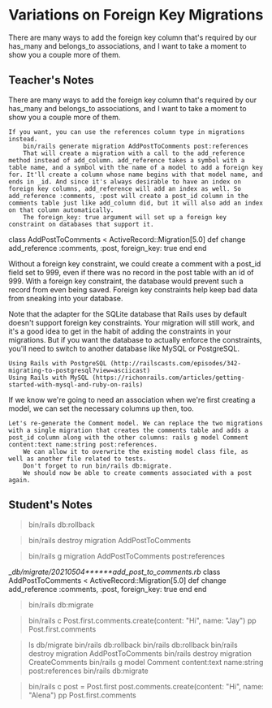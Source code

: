 # Variations on Foreign Key Migrations
There are many ways to add the foreign key column that's required by our has_many and belongs_to associations, and I want to take a moment to show you a couple more of them.

## Teacher's Notes
There are many ways to add the foreign key column that's required by our has_many and belongs_to associations, and I want to take a moment to show you a couple more of them.

    If you want, you can use the references column type in migrations instead.
        bin/rails generate migration AddPostToComments post:references
        That will create a migration with a call to the add_reference method instead of add_column. add_reference takes a symbol with a table name, and a symbol with the name of a model to add a foreign key for. It'll create a column whose name begins with that model name, and ends in _id. And since it's always desirable to have an index on foreign key columns, add_reference will add an index as well. So add_reference :comments, :post will create a post_id column in the comments table just like add_column did, but it will also add an index on that column automatically.
        The foreign_key: true argument will set up a foreign key constraint on databases that support it.

class AddPostToComments < ActiveRecord::Migration[5.0]
  def change
    add_reference :comments, :post, foreign_key: true
  end
end

Without a foreign key constraint, we could create a comment with a post_id field set to 999, even if there was no record in the post table with an id of 999. With a foreign key constraint, the database would prevent such a record from even being saved. Foreign key constraints help keep bad data from sneaking into your database.

Note that the adapter for the SQLite database that Rails uses by default doesn't support foreign key constraints. Your migration will still work, and it's a good idea to get in the habit of adding the constraints in your migrations. But if you want the database to actually enforce the constraints, you'll need to switch to another database like MySQL or PostgreSQL.

    Using Rails with PostgreSQL (http://railscasts.com/episodes/342-migrating-to-postgresql?view=asciicast)
    Using Rails with MySQL (https://richonrails.com/articles/getting-started-with-mysql-and-ruby-on-rails)

If we know we're going to need an association when we're first creating a model, we can set the necessary columns up then, too.

    Let's re-generate the Comment model. We can replace the two migrations with a single migration that creates the comments table and adds a post_id column along with the other columns: rails g model Comment content:text name:string post:references.
        We can allow it to overwrite the existing model class file, as well as another file related to tests.
        Don't forget to run bin/rails db:migrate.
        We should now be able to create comments associated with a post again.

## Student's Notes

> bin/rails db:rollback

> bin/rails destroy migration AddPostToComments

> bin/rails g migration AddPostToComments post:references

__db/migrate/20210504******_add_post_to_comments.rb__
class AddPostToComments < ActiveRecord::Migration[5.0]
  def change
    add_reference :comments, :post, foreign_key: true
  end
end

> bin/rails db:migrate

> bin/rails c
   > Post.first.comments.create(content: "Hi", name: "Jay")
   > pp Post.first.comments

> ls db/migrate
> bin/rails db:rollback
> bin/rails db:rollback
> bin/rails destroy migration AddPostToComments
> bin/rails destroy migration CreateComments
> bin/rails g model Comment content:text name:string post:references
> bin/rails db:migrate

> bin/rails c
   > post = Post.first
   > post.comments.create(content: "Hi", name: "Alena")
   > pp Post.first.comments
